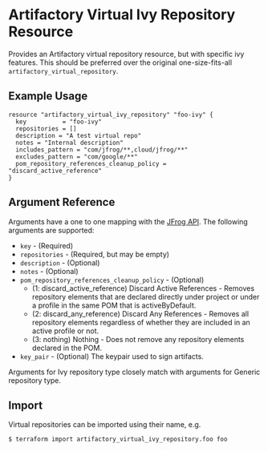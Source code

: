 # Artifactory Virtual Ivy Repository Resource

Provides an Artifactory virtual repository resource, but with specific ivy features. This should be preferred over the original
one-size-fits-all `artifactory_virtual_repository`.

## Example Usage

```hcl
resource "artifactory_virtual_ivy_repository" "foo-ivy" {
  key          = "foo-ivy"
  repositories = []
  description = "A test virtual repo"
  notes = "Internal description"
  includes_pattern = "com/jfrog/**,cloud/jfrog/**"
  excludes_pattern = "com/google/**"
  pom_repository_references_cleanup_policy = "discard_active_reference"
}
```

## Argument Reference

Arguments have a one to one mapping with the [JFrog API](https://www.jfrog.com/confluence/display/RTF/Repository+Configuration+JSON). The following arguments are supported:

* `key` - (Required)
* `repositories` - (Required, but may be empty)
* `description` - (Optional)
* `notes` - (Optional)
* `pom_repository_references_cleanup_policy` - (Optional)
    - (1: discard_active_reference) Discard Active References - Removes repository elements that are declared directly under project or under a profile in the same POM that is activeByDefault.
    - (2: discard_any_reference) Discard Any References - Removes all repository elements regardless of whether they are included in an active profile or not.
    - (3: nothing) Nothing - Does not remove any repository elements declared in the POM.
* `key_pair` - (Optional) The keypair used to sign artifacts.

Arguments for Ivy repository type closely match with arguments for Generic repository type.

## Import

Virtual repositories can be imported using their name, e.g.

```
$ terraform import artifactory_virtual_ivy_repository.foo foo
```
